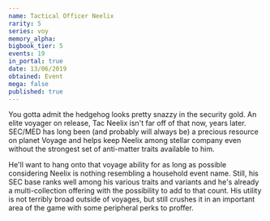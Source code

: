 ```yaml
---
name: Tactical Officer Neelix
rarity: 5
series: voy
memory_alpha:
bigbook_tier: 5
events: 19
in_portal: true
date: 13/06/2019
obtained: Event
mega: false
published: true
---
```


You gotta admit the hedgehog looks pretty snazzy in the security gold. An elite voyager on release, Tac Neelix isn't far off of that now, years later. SEC/MED has long been (and probably will always be) a precious resource on planet Voyage and helps keep Neelix among stellar company even without the strongest set of anti-matter traits available to him.

He'll want to hang onto that voyage ability for as long as possible considering Neelix is nothing resembling a household event name. Still, his SEC base ranks well among his various traits and variants and he's already a multi-collection offering with the possibility to add to that count. His utility is not terribly broad outside of voyages, but still crushes it in an important area of the game with some peripheral perks to proffer.

